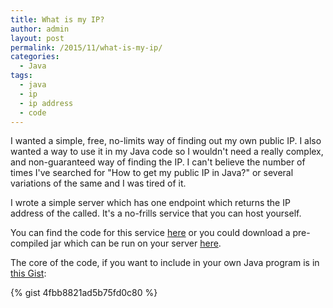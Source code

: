 ```yaml
---
title: What is my IP?
author: admin
layout: post
permalink: /2015/11/what-is-my-ip/
categories:
  - Java
tags:
  - java
  - ip
  - ip address
  - code
---
```


I wanted a simple, free, no-limits way of finding out my own public IP. I also wanted a way to use it in my Java code so I wouldn't need a really complex, and non-guaranteed way of finding the IP. I can't believe the number of times I've searched for "How to get my public IP in Java?" or several variations of the same and I was tired of it. 

I wrote a simple server which has one endpoint which returns the IP address of the called. It's a no-frills service that you can host yourself.

You can find the code for this service [here](https://github.com/caffinc/MyIP "MyIP Github") or you could download a pre-compiled jar which can be run on your server [here](https://github.com/caffinc/MyIP/releases/download/v0.1/myip.jar "MyIP jar").

The core of the code, if you want to include in your own Java program is in [this Gist](https://gist.github.com/SriramKeerthi/4fbb8821ad5b75fd0c80):

{% gist 4fbb8821ad5b75fd0c80 %}
